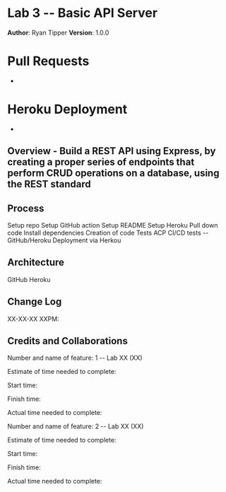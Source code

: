 # Lab 3  -- Basic API Server


**Author**: Ryan Tipper
**Version**: 1.0.0

# Pull Requests
-  

# Heroku Deployment
- 

## Overview - Build a REST API using Express, by creating a proper series of endpoints that perform CRUD operations on a database, using the REST standard


## Process
Setup repo
Setup GitHub action
Setup README
Setup Heroku
Pull down code
Install dependencies
Creation of code
Tests
ACP
CI/CD tests -- GitHub/Heroku
Deployment via Herkou

## Architecture
GitHub
Heroku

## Change Log
XX-XX-XX XXPM: 

## Credits and Collaborations

Number and name of feature: 1 -- Lab XX (XX)

Estimate of time needed to complete: 

Start time: 

Finish time: 

Actual time needed to complete: 

Number and name of feature: 2 -- Lab XX (XX)

Estimate of time needed to complete: 

Start time: 

Finish time: 

Actual time needed to complete: 
